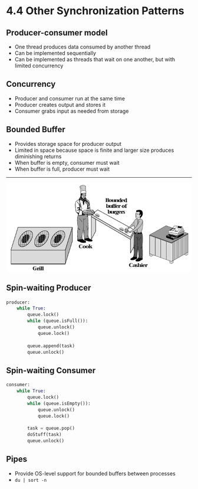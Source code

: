 4.4 Other Synchronization Patterns
=================================

Producer-consumer model
-----------------------

- One thread produces data consumed by another thread
- Can be implemented sequentially
- Can be implemented as threads that wait on one another, but with limited concurrency

Concurrency
-----------

- Producer and consumer run at the same time
- Producer creates output and stores it
- Consumer grabs input as needed from storage

Bounded Buffer
--------------

- Provides storage space for producer output
- Limited in space because space is finite and larger size produces diminishing returns
- When buffer is empty, consumer must wait
- When buffer is full, producer must wait

---

![Bounded burger buffer](media/4-14.png)

Spin-waiting Producer
------------

```python
producer:
    while True:
        queue.lock()
        while (queue.isFull()):
            queue.unlock()
            queue.lock()

        queue.append(task)
        queue.unlock()
```

Spin-waiting Consumer
------------

```python
consumer:
    while True:
        queue.lock()
        while (queue.isEmpty()):
            queue.unlock()
            queue.lock()

        task = queue.pop()
        doStuff(task)
        queue.unlock()
```

Pipes
-----

- Provide OS-level support for bounded buffers between processes
- `du | sort -n`
